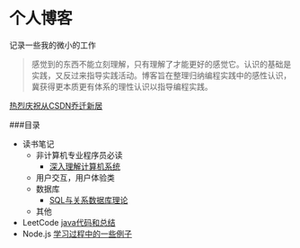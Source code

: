 # 个人博客
记录一些我的微小的工作
>感觉到的东西不能立刻理解，只有理解了才能更好的感觉它。认识的基础是实践，又反过来指导实践活动。博客旨在整理归纳编程实践中的感性认识，冀获得更本质更有体系的理性认识以指导编程实践。

[热烈庆祝从CSDN乔迁新居](http://blog.csdn.net/aeroyoung)

###目录
* 读书笔记
    * 非计算机专业程序员必读
        * [深入理解计算机系统](https://github.com/AeroYoung/blog/issues/2)
    * 用户交互，用户体验类
    * 数据库
        * [SQL与关系数据库理论](https://github.com/AeroYoung/blog/issues/1)
    * 其他
* LeetCode [java代码和总结](https://github.com/AeroYoung/LeetCode) 
* Node.js [学习过程中的一些例子](https://github.com/AeroYoung/NodeJS_Project)
